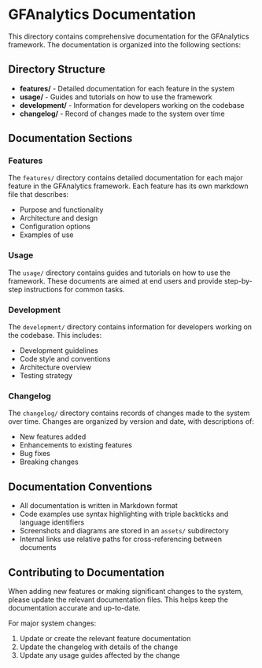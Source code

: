 # GFAnalytics Documentation

This directory contains comprehensive documentation for the GFAnalytics framework. The documentation is organized into the following sections:

## Directory Structure

- **features/** - Detailed documentation for each feature in the system
- **usage/** - Guides and tutorials on how to use the framework
- **development/** - Information for developers working on the codebase
- **changelog/** - Record of changes made to the system over time

## Documentation Sections

### Features

The `features/` directory contains detailed documentation for each major feature in the GFAnalytics framework. Each feature has its own markdown file that describes:

- Purpose and functionality
- Architecture and design
- Configuration options
- Examples of use

### Usage

The `usage/` directory contains guides and tutorials on how to use the framework. These documents are aimed at end users and provide step-by-step instructions for common tasks.

### Development

The `development/` directory contains information for developers working on the codebase. This includes:

- Development guidelines
- Code style and conventions
- Architecture overview
- Testing strategy

### Changelog

The `changelog/` directory contains records of changes made to the system over time. Changes are organized by version and date, with descriptions of:

- New features added
- Enhancements to existing features
- Bug fixes
- Breaking changes

## Documentation Conventions

- All documentation is written in Markdown format
- Code examples use syntax highlighting with triple backticks and language identifiers
- Screenshots and diagrams are stored in an `assets/` subdirectory
- Internal links use relative paths for cross-referencing between documents

## Contributing to Documentation

When adding new features or making significant changes to the system, please update the relevant documentation files. This helps keep the documentation accurate and up-to-date.

For major system changes:
1. Update or create the relevant feature documentation
2. Update the changelog with details of the change
3. Update any usage guides affected by the change 